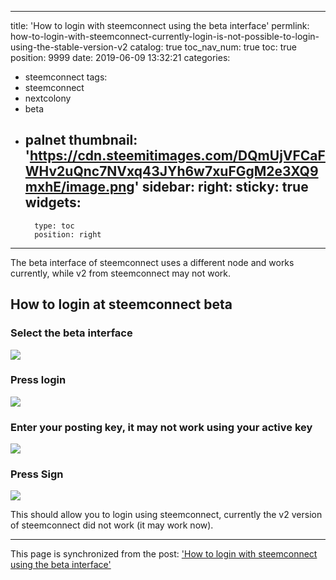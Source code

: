 
---
title: 'How to login with steemconnect  using the beta interface'
permlink: how-to-login-with-steemconnect-currently-login-is-not-possible-to-login-using-the-stable-version-v2
catalog: true
toc_nav_num: true
toc: true
position: 9999
date: 2019-06-09 13:32:21
categories:
- steemconnect
tags:
- steemconnect
- nextcolony
- beta
- palnet
thumbnail: 'https://cdn.steemitimages.com/DQmUjVFCaFWHv2uQnc7NVxq43JYh6w7xuFGgM2e3XQ9mxhE/image.png'
sidebar:
    right:
        sticky: true
widgets:
    -
        type: toc
        position: right
---


The beta interface of steemconnect uses a different node and works currently, while v2 from steemconnect may not work. 

## How to login at steemconnect beta
### Select the beta interface
![](https://cdn.steemitimages.com/DQmUjVFCaFWHv2uQnc7NVxq43JYh6w7xuFGgM2e3XQ9mxhE/image.png)

### Press login
![](https://cdn.steemitimages.com/DQmdeVEPEZa5PLq4j4B8YZhQcHWagF769UrRyVmHNbmZgfo/image.png)

### Enter your posting key, it may not work using your active key
![](https://cdn.steemitimages.com/DQmX1eRESXozKCdrgPbf3mBr6aRoCqzA32yszgVoeojWQxU/image.png)

### Press Sign
![](https://cdn.steemitimages.com/DQmSqAndzxpJZKqLLyDd2HzEUqjtJp7WmXbekiS169bRbsT/image.png)

This should allow you to login using steemconnect, currently the v2 version of steemconnect did not work (it may work now).

- - -

This page is synchronized from the post: ['How to login with steemconnect  using the beta interface'](https://steemit.com/@holger80/how-to-login-with-steemconnect-currently-login-is-not-possible-to-login-using-the-stable-version-v2)
